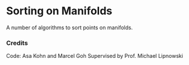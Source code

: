 # Sorting on Manifolds

A number of algorithms to sort points on manifolds.

### Credits

Code: Asa Kohn and Marcel Goh
Supervised by Prof. Michael Lipnowski
